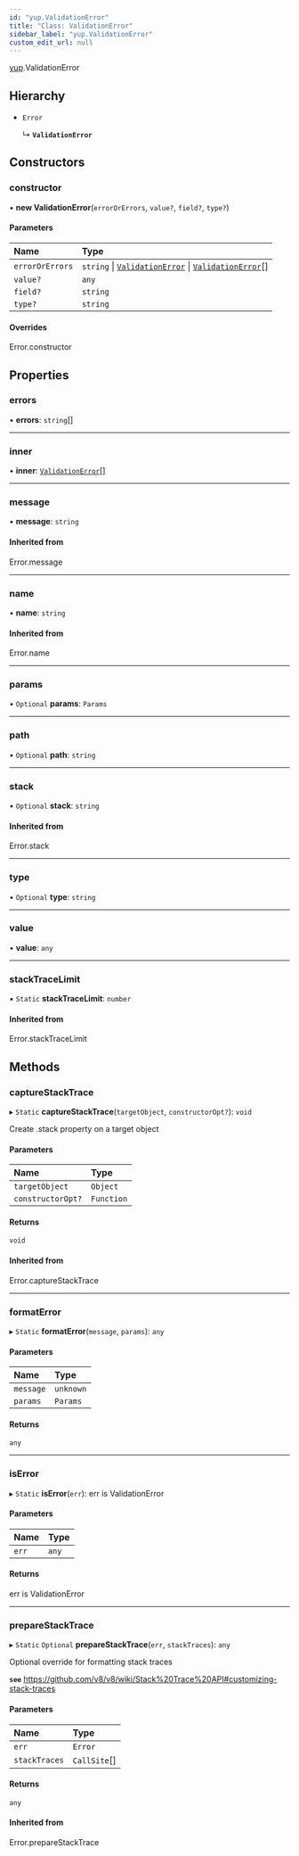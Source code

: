 ```yaml
---
id: "yup.ValidationError"
title: "Class: ValidationError"
sidebar_label: "yup.ValidationError"
custom_edit_url: null
---
```


[yup](../namespaces/yup).ValidationError

## Hierarchy

- `Error`

  ↳ **`ValidationError`**

## Constructors

### constructor

• **new ValidationError**(`errorOrErrors`, `value?`, `field?`, `type?`)

#### Parameters

| Name | Type |
| :------ | :------ |
| `errorOrErrors` | `string` \| [`ValidationError`](yup.ValidationError) \| [`ValidationError`](yup.ValidationError)[] |
| `value?` | `any` |
| `field?` | `string` |
| `type?` | `string` |

#### Overrides

Error.constructor

## Properties

### errors

• **errors**: `string`[]

___

### inner

• **inner**: [`ValidationError`](yup.ValidationError)[]

___

### message

• **message**: `string`

#### Inherited from

Error.message

___

### name

• **name**: `string`

#### Inherited from

Error.name

___

### params

• `Optional` **params**: `Params`

___

### path

• `Optional` **path**: `string`

___

### stack

• `Optional` **stack**: `string`

#### Inherited from

Error.stack

___

### type

• `Optional` **type**: `string`

___

### value

• **value**: `any`

___

### stackTraceLimit

▪ `Static` **stackTraceLimit**: `number`

#### Inherited from

Error.stackTraceLimit

## Methods

### captureStackTrace

▸ `Static` **captureStackTrace**(`targetObject`, `constructorOpt?`): `void`

Create .stack property on a target object

#### Parameters

| Name | Type |
| :------ | :------ |
| `targetObject` | `Object` |
| `constructorOpt?` | `Function` |

#### Returns

`void`

#### Inherited from

Error.captureStackTrace

___

### formatError

▸ `Static` **formatError**(`message`, `params`): `any`

#### Parameters

| Name | Type |
| :------ | :------ |
| `message` | `unknown` |
| `params` | `Params` |

#### Returns

`any`

___

### isError

▸ `Static` **isError**(`err`): err is ValidationError

#### Parameters

| Name | Type |
| :------ | :------ |
| `err` | `any` |

#### Returns

err is ValidationError

___

### prepareStackTrace

▸ `Static` `Optional` **prepareStackTrace**(`err`, `stackTraces`): `any`

Optional override for formatting stack traces

**`see`** https://github.com/v8/v8/wiki/Stack%20Trace%20API#customizing-stack-traces

#### Parameters

| Name | Type |
| :------ | :------ |
| `err` | `Error` |
| `stackTraces` | `CallSite`[] |

#### Returns

`any`

#### Inherited from

Error.prepareStackTrace
